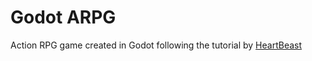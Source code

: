 # Godot ARPG

Action RPG game created in Godot following the tutorial by [HeartBeast](https://www.youtube.com/channel/UCrHQNOyU1q6BFEfkNq2CYMA)
 
